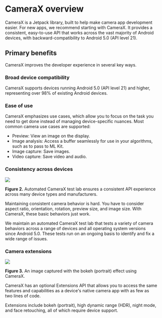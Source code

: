 # CameraX overview

CameraX is a Jetpack library, built to help make camera app development easier. For new apps, we recommend starting with CameraX. It provides a consistent, easy-to-use API that works across the vast majority of Android devices, with backward-compatibility to Android 5.0 (API level 21).

Primary benefits
----------------

CameraX improves the developer experience in several key ways.

### Broad device compatibility

CameraX supports devices running Android 5.0 (API level 21) and higher, representing over 98% of existing Android devices.

### Ease of use

CameraX emphasizes use cases, which allow you to focus on the task you need to get done instead of managing device-specific nuances. Most common camera use cases are supported:

*   Preview: View an image on the display.
*   Image analysis: Access a buffer seamlessly for use in your algorithms, such as to pass to ML Kit.
*   Image capture: Save images.
*   Video capture: Save video and audio.

### Consistency across devices

![](https://developer.android.com/static/images/training/camera/camerax/testing-lab.png)

**Figure 2.** Automated CameraX test lab ensures a consistent API experience across many device types and manufacturers.

Maintaining consistent camera behavior is hard. You have to consider aspect ratio, orientation, rotation, preview size, and image size. With CameraX, these basic behaviors just work.

We maintain an automated CameraX test lab that tests a variety of camera behaviors across a range of devices and all operating system versions since Android 5.0. These tests run on an ongoing basis to identify and fix a wide range of issues.

### Camera extensions

![](https://developer.android.com/static/images/training/camera/camerax/portrait-mode.png)

**Figure 3.** An image captured with the bokeh (portrait) effect using CameraX.

CameraX has an optional Extensions API that allows you to access the same features and capabilities as a device's native camera app with as few as two lines of code.

Extensions include bokeh (portrait), high dynamic range (HDR), night mode, and face retouching, all of which require device support.

